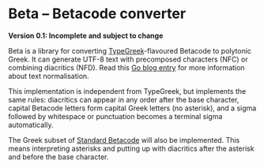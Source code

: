 Beta – Betacode converter
=========================

**Version 0.1: Incomplete and subject to change**

Beta is a library for converting [TypeGreek](http://www.typegreek.com)-flavoured Betacode to polytonic Greek.
It can generate UTF-8 text with precomposed characters (NFC) or combining diacritics (NFD). Read this
[Go blog entry][1] for more information about text normalisation.

This implementation is independent from TypeGreek, but implements the same rules: diacritics can appear in any
order after the base character, capital Betacode letters form capital Greek letters (no asterisk), and a sigma
followed by whitespace or punctuation becomes a terminal sigma automatically.

The Greek subset of [Standard Betacode](https://www.tlg.uci.edu/encoding/) will also be implemented. This
means interpreting asterisks and putting up with diacritics after the asterisk and before the base character.

[1]: https://blog.golang.org/normalization
